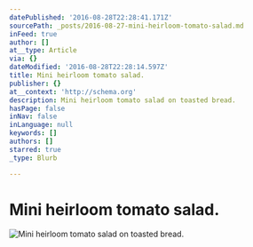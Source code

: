 ```yaml
---
datePublished: '2016-08-28T22:28:41.171Z'
sourcePath: _posts/2016-08-27-mini-heirloom-tomato-salad.md
inFeed: true
author: []
at__type: Article
via: {}
dateModified: '2016-08-28T22:28:14.597Z'
title: Mini heirloom tomato salad.
publisher: {}
at__context: 'http://schema.org'
description: Mini heirloom tomato salad on toasted bread.
hasPage: false
inNav: false
inLanguage: null
keywords: []
authors: []
starred: true
_type: Blurb

---
```

# Mini heirloom tomato salad.
![Mini heirloom tomato salad on toasted bread.](https://s3-us-west-2.amazonaws.com/the-grid-img/p/9047d3de806f96d72121ebbea90ab5b7a3ff3490.jpg)